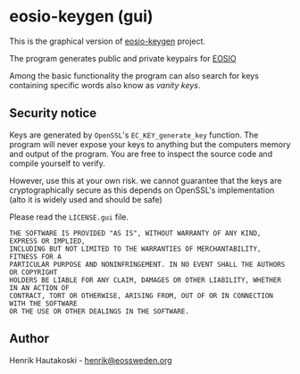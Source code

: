 
# eosio-keygen (gui)

This is the graphical version of [eosio-keygen](https://github.com/eosswedenorg/eosio-keygen) project.

The program generates public and private keypairs for [EOSIO](https://eos.io/)

Among the basic functionality the program can also search for keys containing specific words also know as _vanity keys_.

## Security notice

Keys are generated by `OpenSSL`'s `EC_KEY_generate_key` function. The program will
never expose your keys to anything but the computers memory and output of the
program. You are free to inspect the source code and compile yourself to verify.

However, use this at your own risk. we cannot guarantee that the keys are
cryptographically secure as this depends on OpenSSL's implementation (alto it is
widely used and should be safe)

Please read the `LICENSE.gui` file.

```
THE SOFTWARE IS PROVIDED "AS IS", WITHOUT WARRANTY OF ANY KIND, EXPRESS OR IMPLIED,
INCLUDING BUT NOT LIMITED TO THE WARRANTIES OF MERCHANTABILITY, FITNESS FOR A
PARTICULAR PURPOSE AND NONINFRINGEMENT. IN NO EVENT SHALL THE AUTHORS OR COPYRIGHT
HOLDERS BE LIABLE FOR ANY CLAIM, DAMAGES OR OTHER LIABILITY, WHETHER IN AN ACTION OF
CONTRACT, TORT OR OTHERWISE, ARISING FROM, OUT OF OR IN CONNECTION WITH THE SOFTWARE
OR THE USE OR OTHER DEALINGS IN THE SOFTWARE.
```

## Author

Henrik Hautakoski - [henrik@eossweden.org](mailto:henrik@eossweden.org)
